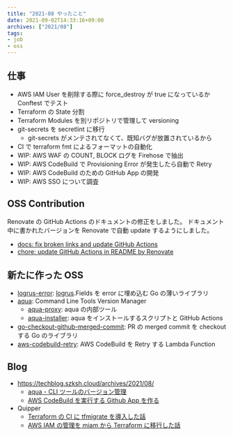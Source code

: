 ```yaml
---
title: "2021-08 やったこと"
date: 2021-09-02T14:33:16+09:00
archives: ["2021/08"]
tags:
- job
- oss
---
```


## 仕事

* AWS IAM User を削除する際に force_destroy が true になっているか Conftest でテスト
* Terraform の State 分割
* Terraform Modules を別リポジトリで管理して versioning
* git-secrets を secretlint に移行
  * git-secrets がメンテされてなくて、既知バグが放置されているから
* CI で terraform fmt によるフォーマットの自動化
* WIP: AWS WAF の COUNT, BLOCK ログを Firehose で抽出
* WIP: AWS CodeBuild で Provisioning Error が発生したら自動で Retry
* WIP: AWS CodeBuild のための GitHub App の開発
* WIP: AWS SSO について調査

## OSS Contribution

Renovate の GitHub Actions のドキュメントの修正をしました。
ドキュメント中に書かれたバージョンを Renovate で自動 update するようにしました。

* [docs: fix broken links and update GitHub Actions](https://github.com/renovatebot/github-action/pull/556)
* [chore: update GitHub Actions in README by Renovate](https://github.com/renovatebot/github-action/pull/557)

## 新たに作った OSS

* [logrus-error](https://github.com/suzuki-shunsuke/logrus-error): [logrus](https://github.com/sirupsen/logrus).Fields を error に埋め込む Go の薄いライブラリ
* [aqua](https://github.com/suzuki-shunsuke/aqua): Command Line Tools Version Manager
  * [aqua-proxy](https://github.com/suzuki-shunsuke/aqua-proxy): aqua の内部ツール 
  * [aqua-installer](https://github.com/suzuki-shunsuke/aqua-installer): aqua をインストールするスクリプトと GitHub Actions
* [go-checkout-github-merged-commit](https://github.com/suzuki-shunsuke/go-checkout-github-merged-commit): PR の merged commit を checkout する Go のライブラリ
* [aws-codebuild-retry](https://github.com/suzuki-shunsuke/aws-codebuild-retry): AWS CodeBuild を Retry する Lambda Function

## Blog

* https://techblog.szksh.cloud/archives/2021/08/
  * [aqua - CLI ツールのバージョン管理](https://techblog.szksh.cloud/aqua/)
  * [AWS CodeBuild を実行する Github App を作る](https://techblog.szksh.cloud/github-app-for-codebuild/)
* Quipper
  * [Terraform の CI に tfmigrate を導入した話](https://blog.studysapuri.jp/entry/2021/08/11/080000)
  * [AWS IAM の管理を miam から Terraform に移行した話](https://blog.studysapuri.jp/entry/2021/08/02/080000)
